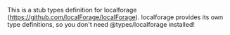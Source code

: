 This is a stub types definition for localforage (https://github.com/localForage/localForage).
localforage provides its own type definitions, so you don't need @types/localforage installed!